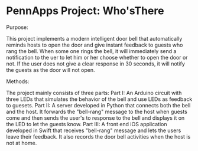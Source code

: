 # PennApps Project: Who'sThere

Purpose:

This project implements a modern intelligent door bell that automatically reminds hosts to open the door and give instant feedback to guests who rang the bell. When some one rings the bell, it will immediately send a notification to the uer to let him or her choose whether to open the door or not. If the user does not give a clear response in 30 seconds, it will notify the guests as the door will not open. 

Methods:

The project mainly consists of three parts:
Part I: An Arduino circuit with three LEDs that simulates the behavior of the bell and use LEDs as feedback to guesets.
Part II: A server developed in Python that connects both the bell and the host. It forwards the "bell-rang" message to the host when guests come and then sends the user's to response to the bell and displays it on the LED to let the guests know.
Part III: A front end iOS application developed in Swift that receives "bell-rang" message and lets the users leave their feedback. It also records the door bell activities when the host is not at home.

